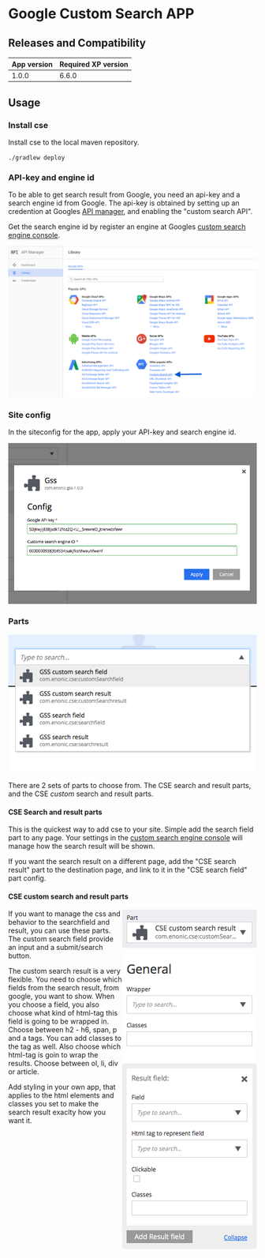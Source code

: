 # Google Custom Search APP



## Releases and Compatibility

| App version | Required XP version |
| ----------- | ------------------- |
| 1.0.0 | 6.6.0 |


## Usage


### Install cse

Install cse to the local maven repository.

    ./gradlew deploy



### API-key and engine id

To be able to get search result from Google, you need an api-key and a search engine id from Google. The api-key is obtained by setting up an credention at Googles [API manager](https://console.developers.google.com), and enabling the "custom search API".

Get the search engine id by register an engine at Googles [custom search engine console](https://cse.google.com).

![Google Api manager as of 2. august 2016](doc/images/google-api-manager-4aug2016.png)



### Site config

In the siteconfig for the app, apply your API-key and search engine id.

![The app-cse site config](doc/images/siteConfig.png)


### Parts

![Behold the glorious parts](doc/images/partsInAList.png)

There are 2 sets of parts to choose from. The CSE search and result parts, and the CSE *custom* search and result parts.

#### CSE Search and result parts
This is the quickest way to add cse to your site. Simple add the search field part to any page. Your settings in the [custom search engine console](https://cse.google.com) will manage how the search result will be shown.

If you want the search result on a different page, add the "CSE search result" part to the destination page, and link to it in the "CSE search field" part config.

#### CSE custom search and result parts
<img style="float: right;" src="doc/images/searchResultOptionBonanza.png" title="Options bonanza: customise the search result">

If you want to manage the css and behavior to the searchfield and result, you can use these parts. The custom search field provide an input and a submit/search button.

The custom search result is a very flexible. You need to choose which fields from the search result, from google, you want to show. When you choose a field, you also choose what kind of html-tag this field is going to be wrapped in. Choose between h2 - h6, span, p and a tags. You can add classes to the tag as well. Also choose which html-tag is goin to wrap the results. Choose between ol, li, div or article.

Add styling in your own app, that applies to the html elements and classes you set to make the search result exaclty how you want it.
